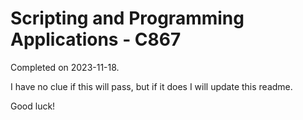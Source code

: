 # Scripting and Programming Applications - C867

Completed on 2023-11-18.

I have no clue if this will pass, but if it does I will update this readme.

Good luck!
